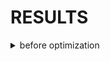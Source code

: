 # RESULTS
<details>
  <summary>before optimization</summary>
    <details><summary>All-Student</summary></details>
    <details><summary>All-Student-name</summary></details>
    <details><summary>highest-gpa</summary></details>
</details>
